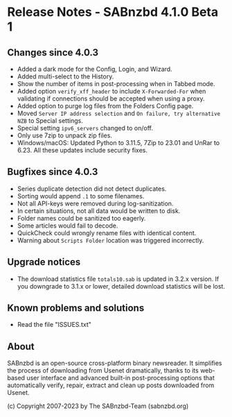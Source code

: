 Release Notes - SABnzbd 4.1.0 Beta 1
=========================================================

## Changes since 4.0.3
- Added a dark mode for the Config, Login, and Wizard.
- Added multi-select to the History.
- Show the number of items in post-processing when in Tabbed mode.
- Added option `verify_xff_header` to include `X-Forwarded-For` when
  validating if connections should be accepted when using a proxy.
- Added option to purge log files from the Folders Config page.
- Moved `Server IP address selection` and `On failure, try
  alternative NZB` to Special settings.
- Special setting `ipv6_servers` changed to on/off.
- Only use 7zip to unpack zip files.
- Windows/macOS: Updated Python to 3.11.5, 7Zip to 23.01 and
  UnRar to 6.23. All these updates include security fixes.

## Bugfixes since 4.0.3
- Series duplicate detection did not detect duplicates.
- Sorting would append `.1` to some filenames.
- Not all API-keys were removed during log-sanitization.
- In certain situations, not all data would be written to disk.
- Folder names could be sanitized too eagerly.
- Some articles would fail to decode.
- QuickCheck could wrongly rename files with identical content.
- Warning about `Scripts Folder` location was triggered incorrectly.

## Upgrade notices
- The download statistics file `totals10.sab` is updated in 3.2.x
  version. If you downgrade to 3.1.x or lower, detailed download
  statistics will be lost.

## Known problems and solutions
- Read the file "ISSUES.txt"

## About
  SABnzbd is an open-source cross-platform binary newsreader.
  It simplifies the process of downloading from Usenet dramatically, thanks
  to its web-based user interface and advanced built-in post-processing options
  that automatically verify, repair, extract and clean up posts downloaded
  from Usenet.

  (c) Copyright 2007-2023 by The SABnzbd-Team (sabnzbd.org)
